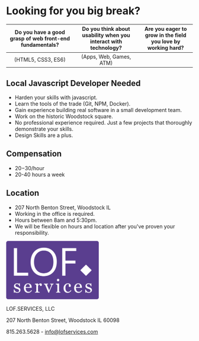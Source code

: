 # Looking for you big break?

Do you have a good grasp of web front-end fundamentals? | Do you think about usability when you interact with technology? | Are you eager to grow in the field you love by working hard?
:---:|:---:|:---:
(HTML5, CSS3, ES6) | (Apps, Web, Games, ATM) | 

## Local Javascript Developer Needed
* Harden your skills with javascript.
* Learn the tools of the trade (Git, NPM, Docker).
* Gain experience building real software in a small development team.
* Work on the historic Woodstock square.
* No professional experience required. Just a few projects that thoroughly demonstrate your skills.
* Design Skills are a plus.

## Compensation
* 20$-30$/hour
* 20-40 hours a week

## Location 
* 207 North Benton Street, Woodstock IL
* Working in the office is required.
* Hours between 8am and 5:30pm.
* We will be flexible on hours and location after you've proven your responsibility.


<img src="img/LOFLOGO-alt.svg" width="250px" alt="LOF LOGO" />

LOF.SERVICES, LLC

207 North Benton Street, Woodstock IL 60098

815.263.5628 - info@lofservices.com
